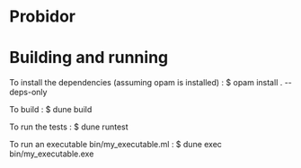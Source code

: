 # Probidor

# Building and running

To install the dependencies (assuming opam is installed) : 
$ opam install . --deps-only

To build : 
$ dune build

To run the tests : 
$ dune runtest

To run an executable bin/my_executable.ml :
$ dune exec bin/my_executable.exe